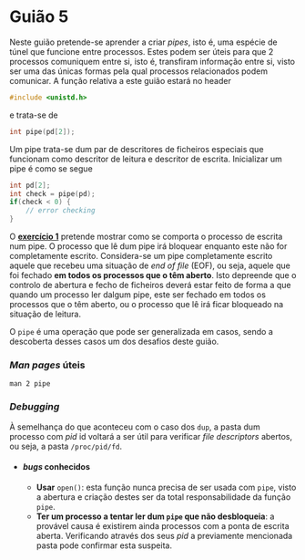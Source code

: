 # Guião 5

Neste guião pretende-se aprender a criar _pipes_, isto é, uma espécie de túnel que funcione entre processos. Estes podem ser úteis para que 2 processos comuniquem entre si, isto é, transfiram informação entre si, visto ser uma das únicas formas pela qual processos relacionados podem comunicar.
A função relativa a este guião estará no header
```c
#include <unistd.h>
```
e trata-se de
```c
int pipe(pd[2]);
```
Um pipe trata-se dum par de descritores de ficheiros especiais que funcionam como descritor de leitura e descritor de escrita. Inicializar um pipe é como se segue
```c
int pd[2];
int check = pipe(pd);
if(check < 0) {
    // error checking
}
```
O [**exercício 1**](./ex1.c) pretende mostrar como se comporta o processo de escrita num pipe. O processo que lê dum pipe irá bloquear enquanto este não for completamente escrito. Considera-se um pipe completamente escrito aquele que recebeu uma situação de _end of file_ (EOF), ou seja, aquele que foi fechado **em todos os processos que o têm aberto**. Isto depreende que o controlo de abertura e fecho de ficheiros deverá estar feito de forma a que quando um processo ler dalgum pipe, este ser fechado em todos os processos que o têm aberto, ou o processo que lê irá ficar bloqueado na situação de leitura.

O `pipe` é uma operação que pode ser generalizada em casos, sendo a descoberta desses casos um dos desafios deste guião.

### _Man pages_ úteis

`man 2 pipe`

### _Debugging_

À semelhança do que aconteceu com o caso dos `dup`, a pasta dum processo com _pid_ id voltará a ser útil para verificar _file descriptors_ abertos, ou seja, a pasta `/proc/pid/fd`.

* #### _bugs_ conhecidos
    * **Usar** `open()`: esta função nunca precisa de ser usada com `pipe`, visto a abertura e criação destes ser da total responsabilidade da função `pipe`.
    * **Ter um processo a tentar ler dum `pipe` que não desbloqueia**: a provável causa é existirem ainda processos com a ponta de escrita aberta. Verificando através dos seus _pid_ a previamente mencionada pasta pode confirmar esta suspeita.